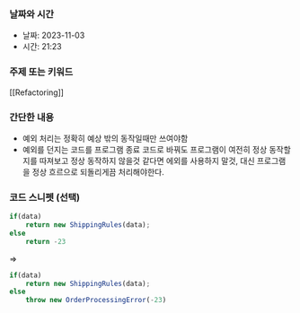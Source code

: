 ### 날짜와 시간

- 날짜: 2023-11-03
- 시간: 21:23

### 주제 또는 키워드
[[Refactoring]]

### 간단한 내용
- 예외 처리는 정확히 예상 밖의 동작일때만 쓰여야함
- 예외를 던지는 코드를 프로그램 종료 코드로 바꿔도 프로그램이 여전히 정상 동작할지를 따져보고 정상 동작하지 않을것 같다면 에외를 사용하지 말것, 대신 프로그램을 정상 흐르으로 되돌리게끔 처리해야한다.
### 코드 스니펫 (선택)

```typescript
if(data)
	return new ShippingRules(data);
else
	return -23
```
=>
```typescript
if(data)
	return new ShippingRules(data);
else 
	throw new OrderProcessingError(-23)
```